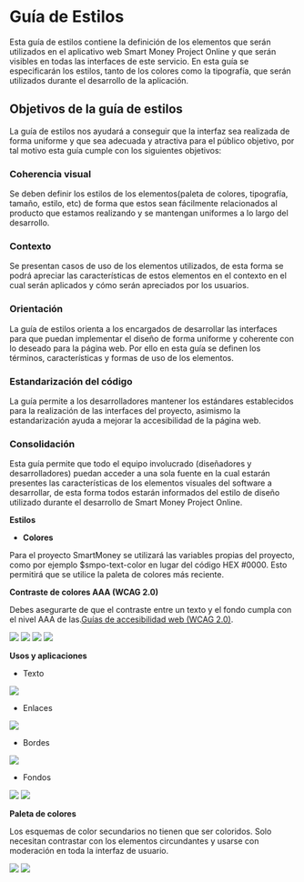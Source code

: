# **Guía de Estilos**

Esta guía de estilos contiene la definición de los elementos que serán utilizados en el aplicativo web Smart Money Project Online y que serán visibles en todas las interfaces de este servicio. En esta guía se especificarán los estilos, tanto de los colores como la tipografía, que serán utilizados durante el desarrollo de la aplicación.

## **Objetivos de la guía de estilos**

La guía de estilos nos ayudará a conseguir que la interfaz sea realizada de forma uniforme y que sea adecuada y atractiva para el público objetivo, por tal motivo esta guía cumple con los siguientes objetivos:

### **Coherencia visual**
Se deben definir los estilos de los elementos(paleta de colores, tipografía, tamaño, estilo, etc) de forma que estos sean fácilmente relacionados al producto que estamos realizando y se mantengan uniformes a lo largo del desarrollo.

### **Contexto**
Se presentan casos de uso de los elementos utilizados, de esta forma se podrá apreciar las características de estos elementos en el contexto en el cual serán aplicados y cómo serán apreciados por los usuarios.

### **Orientación**
La guía de estilos orienta a los encargados de desarrollar las interfaces para que puedan implementar el diseño de forma uniforme y coherente con lo deseado para la página web. Por ello en esta guía se definen los términos, características y formas de uso de los elementos.

### **Estandarización del código**
La guía permite a los desarrolladores mantener los estándares establecidos para la realización de las interfaces del proyecto, asimismo la estandarización ayuda a mejorar la accesibilidad de la página web.

### **Consolidación**
Esta guía permite que todo el equipo involucrado (diseñadores y desarrolladores) puedan acceder a una sola fuente en la cual estarán presentes las características de los elementos visuales del software a desarrollar, de esta forma todos estarán informados del estilo de diseño utilizado durante el desarrollo de Smart Money Project Online.

**Estilos**

- **Colores**

Para el proyecto SmartMoney se utilizará las variables propias del proyecto, como por ejemplo $smpo-text-color en lugar del código HEX #0000. Esto permitirá que se utilice la paleta de colores más reciente.

**Contraste de colores AAA (WCAG 2.0)**

Debes asegurarte de que el contraste entre un texto y el fondo cumpla con el nivel AAA de las.[Guías de accesibilidad web (WCAG 2.0)](https://www.w3.org/TR/WCAG20/).


![](2021-11-14-18-50-44.png)
![](2021-11-14-18-52-14.png)
![](2021-11-14-18-52-48.png)
![](2021-11-14-18-53-18.png)


**Usos y aplicaciones**

  - Texto

![](2021-11-14-18-54-52.png)

  - Enlaces

![](2021-11-14-18-55-29.png)


  - Bordes

![](2021-11-14-18-57-06.png)

  - Fondos

![](2021-11-14-18-57-36.png)
![](2021-11-14-18-58-29.png)

**Paleta de colores**

Los esquemas de color secundarios no tienen que ser coloridos. Solo necesitan contrastar con los elementos circundantes y usarse con moderación en toda la interfaz de usuario.

![](2021-11-14-18-59-07.png)
![](2021-11-14-18-59-35.png)
